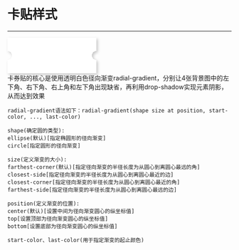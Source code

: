 # 卡贴样式
---
<Common-Democode title="卡劵样式" description="票、卷样式">
  <snippet-use-card></snippet-use-card>
  <highlight-code slot="codeText" lang="vue">
    <div class="spCard"></div>
    <style lang="scss" scoped>
        .spCard{
            width: 200px;
            height: 80px;
            background: radial-gradient(circle at right bottom, transparent 10px, #ffffff 0) top right / 50% 40px no-repeat,
            radial-gradient(circle at left bottom, transparent 10px, #ffffff 0) top left / 50% 40px no-repeat,
            radial-gradient(circle at right top, transparent 10px, #ffffff 0) bottom right / 50% 40px no-repeat,
            radial-gradient(circle at left top, transparent 10px, #ffffff 0) bottom left / 50% 40px no-repeat;
            filter: drop-shadow(3px 3px 3px #c5c5c5);
        }
    </style>
    卡券贴的核心是使用透明白色径向渐变radial-gradient，分别让4张背景图中的左下角、右下角、右上角和左下角出现缺省，再利用drop-shadow实现元素阴影，从而达到效果

    radial-gradient语法如下：radial-gradient(shape size at position, start-color, ..., last-color)

    shape(确定圆的类型): 
    ellipse(默认)[指定椭圆形的径向渐变]  
    circle[指定圆形的径向渐变]

    size(定义渐变的大小):
    farthest-corner(默认)[指定径向渐变的半径长度为从圆心到离圆心最远的角]
    closest-side[指定径向渐变的半径长度为从圆心到离圆心最近的边]
    closest-corner[指定径向渐变的半径长度为从圆心到离圆心最近的角]
    farthest-side[指定径向渐变的半径长度为从圆心到离圆心最远的边]

    position(定义渐变的位置):
    center(默认)[设置中间为径向渐变圆心的纵坐标值]
    top[设置顶部为径向渐变圆心的纵坐标值]
    bottom[设置底部为径向渐变圆心的纵坐标值]

    start-color、last-color(用于指定渐变的起止颜色)

  </highlight-code>
</Common-Democode>
